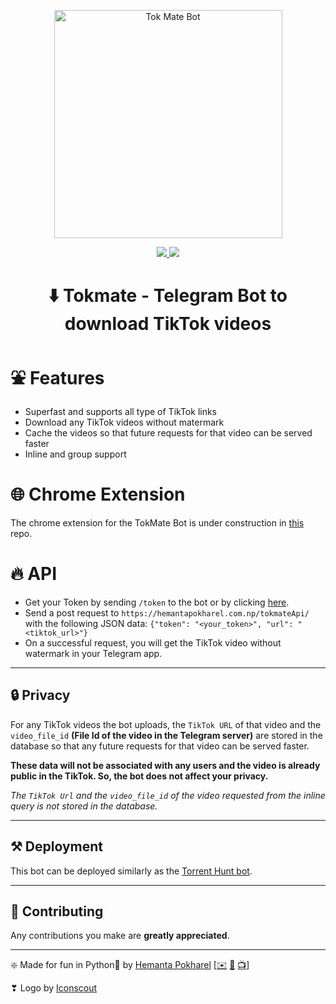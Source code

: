 <p align="center">
<a href="https://iconscout.com/icon/tiktok-3855932"><img src="images/tiktok.png" align="center" height=365 alt="Tok Mate Bot" />
</p>

<p align="center">
<a href="https://t.me/tokmatebot">
<img src='https://img.shields.io/badge/Tok Mate-Active-blue?style=for-the-badge&logo=telegram'>
</a>
<a href="https://t.me/h9youtube">
<img src='https://img.shields.io/badge/Channel-Join-blue?style=for-the-badge&logo=telegram'>
</a>

</P>
<h1 align='center'>⬇️ Tokmate - Telegram Bot to download TikTok videos</h1>


# ⛲ Features

- Superfast and supports all type of TikTok links
- Download any TikTok videos without matermark
- Cache the videos so that future requests for that video can be served faster
- Inline and group support

# 🌐 Chrome Extension

The chrome extension for the TokMate Bot is under construction in [this](https://github.com/hemantapkh/TokMateextension) repo.

# 🔥 API

- Get your Token by sending `/token` to the bot or by clicking [here](https://t.me/tokmatebot?start=getToken).
- Send a post request to ``https://hemantapokharel.com.np/tokmateApi/`` with the following  JSON data: ```{"token": "<your_token>", "url": "<tiktok_url>"}```
- On a successful request, you will get the TikTok video without watermark in your Telegram app.

---

## 🔒 Privacy

For any TikTok videos the bot uploads, the `TikTok URL` of that video and the `video_file_id` **(File Id of the video in the Telegram server)**  are stored in the database so that any future requests for that video can be served faster. 

**These data will not be associated with any users and the video is already public in the TikTok. So, the bot does not affect your privacy.**

*The `TikTok Url` and the `video_file_id` of the video requested from the inline query is not stored in the database.*


---

## ⚒️ Deployment

This bot can be deployed similarly as the [Torrent Hunt bot](https://github.com/hemantapkh/torrenthunt).

---

## 💚 Contributing

Any contributions you make are **greatly appreciated**.

---
❇️ Made for fun in Python💙 by [Hemanta Pokharel](https://github.com/hemantapkh/) [[✉️](mailto:hemantapkh@yahoo.com) [💬](https://t.me/hemantapkh) [📺](https://youtube.com/h9youtube)]

❣ Logo by [Iconscout](https://iconscout.com/icon/tiktok-4069944)
